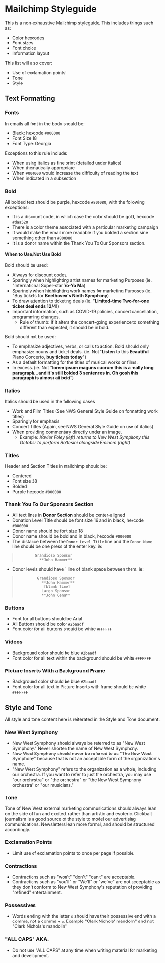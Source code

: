 # Mailchimp Styleguide

This is a non-exhaustive Mailchimp styleguide. This includes things such as:
- Color hexcodes
- Font sizes
- Font choice
- Information layout

This list will also cover:
- Use of exclamation points!
- Tone
- Style

## Text Formatting
### Fonts
In emails all font in the body should be:
- Black: hexcode `#000000`
- Font Size 18
- Font Type: Georgia

Exceptions to this rule include:
- When using italics as fine print (detailed under italics)
- When thematically appropriate
- When `#000000` would increase the difficulty of reading the text
- When indicated in a subsection

### Bold
All bolded text should be purple, hexcode `#800080`, with the following exceptions:
- It is a discount code, in which case the color should be gold, hexcode `#daa520`
- There is a color theme associated with a particular marketing campaign
- It would make the email more readable if you bolded a section sine something other than `#800080`
- It is a donor name within the Thank You To Our Sponsors section.

#### When to Use/Not Use Bold
Bold should be used:
  - Always for discount codes.
  - Sparingly when highlighting artist names for marketing Purposes (ie. "International Super-star **Yo-Yo Ma**)
  - Sparingly when highlighting work names for marketing Purposes (ie. "Buy tickets for **Beethoven's Ninth Symphony**)
  - To draw attention to ticketing deals (ie. "**Limited-time Two-for-one ticket deal ends 12/4!**)
  - Important information, such as COVID-19 policies, concert cancellation, programming changes.
    - Rule of thumb: If it alters the concert-going experience to something different than expected, it should be in bold.

Bold should not be used:
  - To emphasize adjectives, verbs, or calls to action. Bold should only emphasize nouns and ticket deals. (ie. Not "**Listen** to this **Beautiful** Piano Concerto, **buy tickets today**")
  - As a default formatting for the titles of musical works or films.
  - In excess. (ie. Not "**lorem ipsum maguns quorum this is a really long paragraph...and it's still bolded 3 sentences in. Oh gosh this paragraph is almost all bold**")

### Italics
Italics should be used in the following cases
- Work and Film Titles (See NWS General Style Guide on formatting work titles)
- Sparingly for emphasis
- Concert Titles (Again, see NWS General Style Guide on use of italics)
- When providing commentary directly under an image.
  - Example: *Xavier Foley (left) returns to New West Symphony this October to perform Bottesini alongside Eminem (right)*

### Titles
Header and Section Titles in mailchimp should be:
- Centered
- Font size 28
- Bolded
- Purple hexcode `#800080`

### Thank You To Our Sponsors Section
- All text lines in **Donor Section** should be center-aligned
- Donation Level Title should be font size 16 and in black, hexcode `#000000`
- Donor name should be font size 18
- Donor name should be bold and in black, hexcode `#000000`
- The distance between the `Donor Level Title` line and the `Donor Name` line should be one press of the enter key. ie:
>             Grandioso Sponsor
>               **John Hammer**  
- Donor levels should have 1 line of blank space between them. ie:
>              Grandioso Sponsor
>                **John Hammer**
>                 [blank line]
>                Largo Sponsor
>                **John Cena**

### Buttons
- Font for all buttons should be Arial
- All Buttons should be color `#2baadf`
- Font color for all buttons should be white `#FFFFFF`

### Videos
- Background color should be blue `#2baadf`
- Font color for all text within the background should be white `#FFFFFF`

### Picture Inserts With a Background Frame
- Background color should be blue `#2baadf`
- Font color for all text in Picture Inserts with frame should be white `#FFFFFF`

## Style and Tone
All style and tone content here is reiterated in the Style and Tone document.

### New West Symphony
- New West Symphony should always be referred to as "New West Symphony." Never shorten the name of New West Symphony.
- New West Symphony should never be referred to as "The New West Symphony" because that is not an acceptable form of the organization's name. 
- "New West Symphony" refers to the organization as a whole, including our orchestra. If you want to refer to just the orchestra, you may use "our orchestra" or "the orchestra" or "the New West Symphony orchestra" or "our musicians."

### Tone
Tone of New West external marketing communications should always lean on the side of fun and excited, rather than artistic and esoteric. Clickbait journalism is a good source of the style to model our advertising communications. Newsletters lean more formal, and should be structured accordingly.

### Exclamation Points
- Limit use of exclamation points to once per page if possible.

### Contractions
- Contractions such as "won't" "don't" "can't" are acceptable.
- Contractions such as "you'll" or "We'll" or "we've" are not acceptable as they don't conform to New West Symphony's reputation of providing "refined" entertainment.

### Possessives
- Words ending with the letter `s` should have their possessive end with a comma, not a comma + `s`. Example "Clark Nichols' mandolin" and not "Clark Nichols's mandolin"

### "ALL CAPS" AKA.
- Do not use "ALL CAPS" at any time when writing material for marketing and development.
